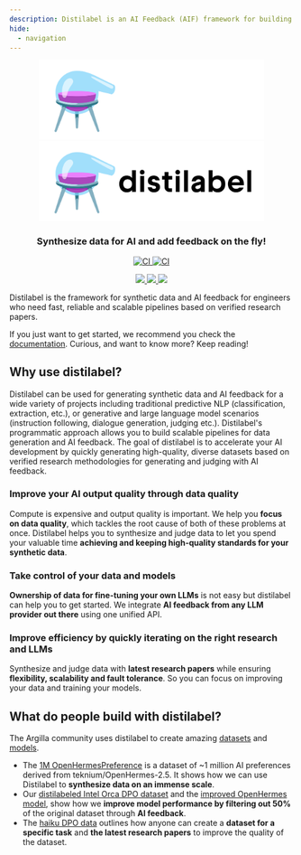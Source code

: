 ```yaml
---
description: Distilabel is an AI Feedback (AIF) framework for building datasets with and for LLMs.
hide:
  - navigation
---
```


<style>.md-typeset h1, .md-content__button { display: none;}</style>

<div align="center">
  <picture>
    <img alt="Distilabel Logo" src="./assets/distilabel-white.svg#only-dark" width="400">
    <img alt="Distilabel Logo" src="./assets/distilabel-black.svg#only-light" width="400">
  </picture>
</div>

<h3 align="center">Synthesize data for AI and add feedback on the fly!</h3>

<p align="center">
  <a  href="https://pypi.org/project/distilabel/">
    <img alt="CI" src="https://img.shields.io/pypi/v/distilabel.svg?style=flat-round&logo=pypi&logoColor=white">
  </a>
  <a href="https://pepy.tech/project/distilabel">
    <img alt="CI" src="https://static.pepy.tech/personalized-badge/distilabel?period=month&units=international_system&left_color=grey&right_color=blue&left_text=pypi%20downloads/month">
  </a>
</p>

<p align="center">
  <a href="https://twitter.com/argilla_io">
    <img src="https://img.shields.io/badge/twitter-black?logo=x"/>
  </a>
  <a href="https://www.linkedin.com/company/argilla-io">
    <img src="https://img.shields.io/badge/linkedin-blue?logo=linkedin"/>
  </a>
  <a href="http://hf.co/join/discord">
  <img src="https://img.shields.io/badge/Discord-7289DA?&logo=discord&logoColor=white"/>
  </a>
</p>

Distilabel is the framework for synthetic data and AI feedback for engineers who need fast, reliable and scalable pipelines based on verified research papers.

If you just want to get started, we recommend you check the [documentation](http://distilabel.argilla.io/). Curious, and want to know more? Keep reading!

## Why use distilabel?

Distilabel can be used for generating synthetic data and AI feedback for a wide variety of projects including traditional predictive NLP (classification, extraction, etc.), or generative and large language model scenarios (instruction following, dialogue generation, judging etc.). Distilabel's programmatic approach allows you to build scalable pipelines for data generation and AI feedback. The goal of distilabel is to accelerate your AI development by quickly generating high-quality, diverse datasets based on verified research methodologies for generating and judging with AI feedback.

### Improve your AI output quality through data quality

Compute is expensive and output quality is important. We help you **focus on data quality**, which tackles the root cause of both of these problems at once. Distilabel helps you to synthesize and judge data to let you spend your valuable time **achieving and keeping high-quality standards for your synthetic data**.

### Take control of your data and models

**Ownership of data for fine-tuning your own LLMs** is not easy but distilabel can help you to get started. We integrate **AI feedback from any LLM provider out there** using one unified API.

### Improve efficiency by quickly iterating on the right research and LLMs

Synthesize and judge data with **latest research papers** while ensuring **flexibility, scalability and fault tolerance**. So you can focus on improving your data and training your models.

## What do people build with distilabel?

The Argilla community uses distilabel to create amazing [datasets](https://huggingface.co/datasets?other=distilabel) and [models](https://huggingface.co/models?other=distilabel).

- The [1M OpenHermesPreference](https://huggingface.co/datasets/argilla/OpenHermesPreferences) is a dataset of ~1 million AI preferences derived from teknium/OpenHermes-2.5. It shows how we can use Distilabel to **synthesize data on an immense scale**.
- Our [distilabeled Intel Orca DPO dataset](https://huggingface.co/datasets/argilla/distilabel-intel-orca-dpo-pairs) and the [improved OpenHermes model](https://huggingface.co/argilla/distilabeled-OpenHermes-2.5-Mistral-7B), show how we **improve model performance by filtering out 50%** of the original dataset through **AI feedback**.
- The [haiku DPO data](https://github.com/davanstrien/haiku-dpo) outlines how anyone can create a **dataset for a specific task** and **the latest research papers** to improve the quality of the dataset.
